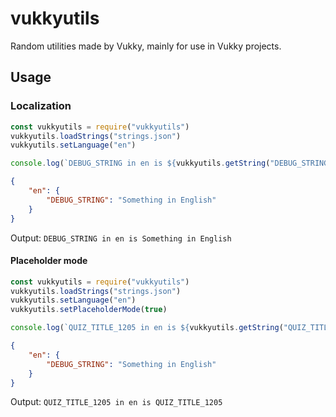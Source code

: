 # vukkyutils
Random utilities made by Vukky, mainly for use in Vukky projects.

## Usage
### Localization

```javascript
const vukkyutils = require("vukkyutils")
vukkyutils.loadStrings("strings.json")
vukkyutils.setLanguage("en")

console.log(`DEBUG_STRING in en is ${vukkyutils.getString("DEBUG_STRING")}`)
```

```json
{
    "en": {
        "DEBUG_STRING": "Something in English"
    }
}
```

Output: `DEBUG_STRING in en is Something in English`


#### Placeholder mode
```javascript
const vukkyutils = require("vukkyutils")
vukkyutils.loadStrings("strings.json")
vukkyutils.setLanguage("en")
vukkyutils.setPlaceholderMode(true)

console.log(`QUIZ_TITLE_1205 in en is ${vukkyutils.getString("QUIZ_TITLE_1205")}`)
```

```json
{
    "en": {
        "DEBUG_STRING": "Something in English"
    }
}
```

Output: `QUIZ_TITLE_1205 in en is QUIZ_TITLE_1205`